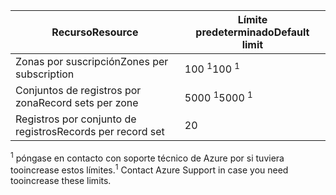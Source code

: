 
| <span data-ttu-id="19eae-101">Recurso</span><span class="sxs-lookup"><span data-stu-id="19eae-101">Resource</span></span> | <span data-ttu-id="19eae-102">Límite predeterminado</span><span class="sxs-lookup"><span data-stu-id="19eae-102">Default limit</span></span> |
| --- | --- |
| <span data-ttu-id="19eae-103">Zonas por suscripción</span><span class="sxs-lookup"><span data-stu-id="19eae-103">Zones per subscription</span></span> |<span data-ttu-id="19eae-104">100 <sup>1</sup></span><span class="sxs-lookup"><span data-stu-id="19eae-104">100 <sup>1</sup></span></span> |
| <span data-ttu-id="19eae-105">Conjuntos de registros por zona</span><span class="sxs-lookup"><span data-stu-id="19eae-105">Record sets per zone</span></span> |<span data-ttu-id="19eae-106">5000 <sup>1</sup></span><span class="sxs-lookup"><span data-stu-id="19eae-106">5000 <sup>1</sup></span></span> |
| <span data-ttu-id="19eae-107">Registros por conjunto de registros</span><span class="sxs-lookup"><span data-stu-id="19eae-107">Records per record set</span></span> |<span data-ttu-id="19eae-108">20 |</span><span class="sxs-lookup"><span data-stu-id="19eae-108">20</span></span> |

<span data-ttu-id="19eae-109"><sup>1</sup> póngase en contacto con soporte técnico de Azure por si tuviera tooincrease estos límites.</span><span class="sxs-lookup"><span data-stu-id="19eae-109"><sup>1</sup> Contact Azure Support in case you need tooincrease these limits.</span></span>
